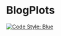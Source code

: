 # BlogPlots

[![Code Style: Blue](https://img.shields.io/badge/code%20style-blue-4495d1.svg)](https://github.com/invenia/BlueStyle)
